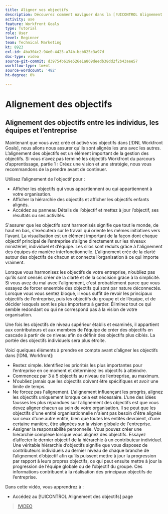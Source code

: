 ```yaml
---
title: Aligner vos objectifs
description: Découvrez comment naviguer dans la [!UICONTROL Alignement des objectifs] dans [!DNL Goals].
activity: use
feature: Workfront Goals
type: Tutorial
role: User
level: Beginner
team: Technical Marketing
kt: 8923
exl-id: 4ba304c2-94e0-4425-a74b-bcb825c3a97d
doc-type: video
source-git-commit: d39754b619e526e1a869deedb38dd2f2b43aee57
workflow-type: tm+mt
source-wordcount: '482'
ht-degree: 0%

---
```


# Alignement des objectifs

## Alignement des objectifs entre les individus, les équipes et l’entreprise

Maintenant que vous avez créé et activé vos objectifs dans [!DNL Workfront Goals], nous allons nous assurer qu&#39;ils sont alignés les uns avec les autres. L’alignement des objectifs est un élément important de la gestion des objectifs. Si vous n’avez pas terminé les objectifs Workfront du parcours d’apprentissage, partie 1 : Créez une vision et une stratégie, nous vous recommandons de la prendre avant de continuer.

<!--Insert link to LP 1, above -->

Utilisez l’alignement de l’objectif pour :

* Afficher les objectifs qui vous appartiennent ou qui appartiennent à votre organisation.
* Afficher la hiérarchie des objectifs et afficher les objectifs enfants alignés.
* Accédez au panneau Détails de l’objectif et mettez à jour l’objectif, ses résultats ou ses activités.

S&#39;assurer que les objectifs sont harmonisés signifie que tout le monde, de haut en bas, s&#39;exécutera sur le travail qui oriente les mêmes initiatives vers l&#39;avant. La visualisation est un élément important de la façon dont chaque objectif principal de l’entreprise s’aligne directement sur les niveaux ministériel, individuel et d’équipe. Les silos sont réduits grâce à l&#39;alignement des équipes de manière interfonctionnelle. L’alignement crée de la clarté autour des objectifs de chacun et connecte l’organisation à ce qui importe vraiment.

Lorsque vous harmonisez les objectifs de votre entreprise, n’oubliez pas qu’ils sont censés créer de la clarté et de la concision grâce à la simplicité. Si vous avez du mal avec l&#39;alignement, c&#39;est probablement parce que vous essayez de forcer ensemble des objectifs qui sont par nature déconnectés. Lorsque vous vous sentez bloqué, il vous suffit de revoir les principaux objectifs de l’entreprise, puis les objectifs du groupe et de l’équipe, et de décider lesquels sont les plus importants à garder. Éliminez tout ce qui semble redondant ou qui ne correspond pas à la vision de votre organisation.

Une fois les objectifs de niveau supérieur établis et examinés, il appartient aux contributeurs et aux membres de l’équipe de créer des objectifs en cascade à partir de ce niveau afin de définir des objectifs plus ciblés. La portée des objectifs individuels sera plus étroite.

<!-- Pro-tips graphic -->

Voici quelques éléments à prendre en compte avant d’aligner les objectifs dans [!DNL Workfront]:

* Restez simple. Identifiez les priorités les plus importantes pour l’entreprise en ce moment et déterminez les objectifs à atteindre.
* Commencez par 3 à 5 objectifs au niveau de l’entreprise, au maximum.
* N’oubliez jamais que les objectifs doivent être spécifiques et avoir une limite de temps.
* Ne forcez pas l&#39;alignement. L’alignement influençant les progrès, alignez les objectifs uniquement lorsque cela est nécessaire. L’une des idées fausses les plus répandues sur l’alignement des objectifs est que vous devez aligner chacun au sein de votre organisation. Il se peut que les objectifs d&#39;une entité organisationnelle n&#39;aient pas besoin d&#39;être alignés sur ceux d&#39;une autre entité, bien que toutes les entités devraient, d&#39;une certaine manière, être alignées sur la vision globale de l&#39;entreprise.
* Assigner la responsabilité personnelle. Vous pouvez créer une hiérarchie complexe lorsque vous alignez des objectifs. Essayez d’affecter le dernier objectif de la hiérarchie à un contributeur individuel. Une véritable hiérarchie d’objectifs signifie que vous disposez de contributeurs individuels au dernier niveau de chaque branche de l’alignement d’objectif afin qu’ils puissent mettre à jour la progression par rapport à leurs propres objectifs, ce qui peut ensuite mettre à jour la progression de l’équipe globale ou de l’objectif du groupe. Ces informations contribuent à la réalisation des principaux objectifs de l’entreprise.

Dans cette vidéo, vous apprendrez à :

* Accédez au [!UICONTROL Alignement des objectifs] page

>[!VIDEO](https://video.tv.adobe.com/v/335195/?quality=12)
